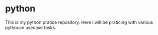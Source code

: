 # python

This is my python pratice repository. Here i will be praticing with various pythouse usecase tasks.
